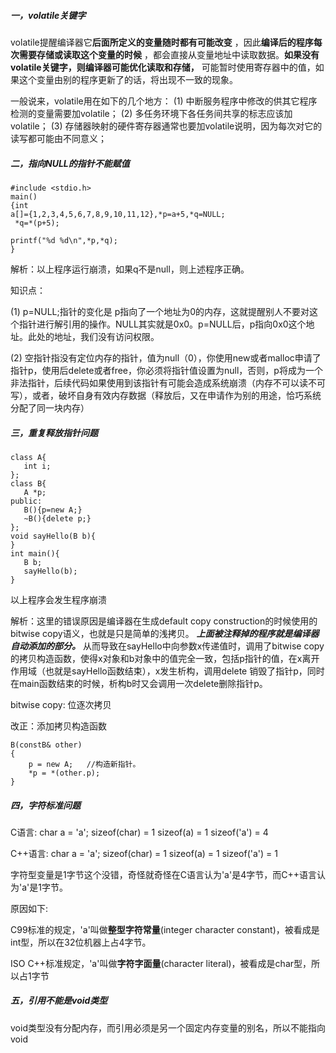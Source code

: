 ##### 一，volatile关键字

​		volatile提醒编译器它**后面所定义的变量随时都有可能改变** ，因此**编译后的程序每次需要存储或读取这个变量的时候** ，都会直接从变量地址中读取数据。**如果没有volatile关键字，则编译器可能优化读取和存储，** 可能暂时使用寄存器中的值，如果这个变量由别的程序更新了的话，将出现不一致的现象。

一般说来，volatile用在如下的几个地方： 
(1) 中断服务程序中修改的供其它程序检测的变量需要加volatile； 
(2) 多任务环境下各任务间共享的标志应该加volatile； 
(3) 存储器映射的硬件寄存器通常也要加volatile说明，因为每次对它的读写都可能由不同意义；

##### 二，指向NULL的指针不能赋值

```
#include <stdio.h>
main()
{int
a[]={1,2,3,4,5,6,7,8,9,10,11,12},*p=a+5,*q=NULL;
 *q=*(p+5);
 
printf("%d %d\n",*p,*q);
}
```

解析：以上程序运行崩溃，如果q不是null，则上述程序正确。

知识点：

(1) p=NULL;指针的变化是 p指向了一个地址为0的内存，这就提醒别人不要对这个指针进行解引用的操作。NULL其实就是0x0。p=NULL后，p指向0x0这个地址。此处的地址，我们没有访问权限。

(2) 空指针指没有定位内存的指针，值为null（0），你使用new或者malloc申请了指针p，使用后delete或者free，你必须将指针值设置为null，否则，p将成为一个非法指针，后续代码如果使用到该指针有可能会造成系统崩溃（内存不可以读不可写），或者，破坏自身有效内存数据（释放后，又在申请作为别的用途，恰巧系统分配了同一块内存）

##### 三，重复释放指针问题

```
class A{
   int i;
};
class B{
   A *p;
public:
   B(){p=new A;}
   ~B(){delete p;}
};
void sayHello(B b){
}
int main(){
   B b;
   sayHello(b);
}
```

以上程序会发生程序崩溃

解析：这里的错误原因是编译器在生成default copy construction的时候使用的bitwise copy语义，也就是只是简单的浅拷贝。 ***上面被注释掉的程序就是编译器自动添加的部分。*** 从而导致在sayHello中向参数x传递值时，调用了bitwise copy的拷贝构造函数，使得x对象和b对象中的值完全一致，包括p指针的值，在x离开作用域（也就是sayHello函数结束），x发生析构，调用delete 销毁了指针p，同时在main函数结束的时候，析构b时又会调用一次delete删除指针p。

bitwise copy: 位逐次拷贝

改正：添加拷贝构造函数

```
B(constB& other)
{
	p = new A;   //构造新指针。
	*p = *(other.p);
}
```

##### 四，字符标准问题

C语言: char a = 'a'; sizeof(char) = 1 sizeof(a) = 1 sizeof('a') = 4 

C++语言: char a = 'a'; sizeof(char) = 1 sizeof(a) = 1 sizeof('a') = 1 

字符型变量是1字节这个没错，奇怪就奇怪在C语言认为'a'是4字节，而C++语言认为'a'是1字节。 

   

原因如下:  

 C99标准的规定，'a'叫做**整型字符常量**(integer   character constant)，被看成是int型，所以在32位机器上占4字节。

 ISO C++标准规定，'a'叫做**字符字面量**(character literal)，被看成是char型，所以占1字节



##### 五，引用不能是void类型

void类型没有分配内存，而引用必须是另一个固定内存变量的别名，所以不能指向void